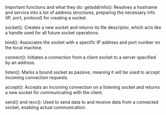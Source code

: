 
Important functions and what they do:
getaddrinfo(): Resolves a hostname and service into a list of address structures, preparing the necessary info (IP, port, protocol) for creating a socket.

socket(): Creates a new socket and returns its file descriptor, which acts like a handle used for all future socket operations.

bind(): Associates the socket with a specific IP address and port number on the local machine.

connect(): Initiates a connection from a client socket to a server specified by an address.

listen(): Marks a bound socket as passive, meaning it will be used to accept incoming connection requests.

accept(): Accepts an incoming connection on a listening socket and returns a new socket for communicating with the client.

send() and recv(): Used to send data to and receive data from a connected socket, enabling actual communication.
